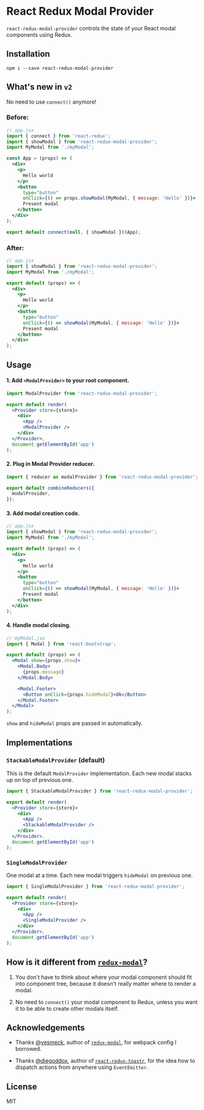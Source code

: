 # React Redux Modal Provider

`react-redux-modal-provider` controls the state of your React modal components using Redux.

## Installation
```
npm i --save react-redux-modal-provider
```

## What's new in `v2`

No need to use `connect()` anymore!

### Before:

```jsx
// app.jsx
import { connect } from 'react-redux';
import { showModal } from 'react-redux-modal-provider';
import MyModal from './myModal';

const App = (props) => (
  <div>
    <p>
      Hello world
    </p>
    <button
      type="button"
      onClick={() => props.showModal(MyModal, { message: 'Hello' })}>
      Present modal
    </button>
  </div>
);

export default connect(null, { showModal })(App);
```

### After:

```jsx
// app.jsx
import { showModal } from 'react-redux-modal-provider';
import MyModal from './myModal';

export default (props) => (
  <div>
    <p>
      Hello world
    </p>
    <button
      type="button"
      onClick={() => showModal(MyModal, { message: 'Hello' })}>
      Present modal
    </button>
  </div>
);
```

## Usage

#### 1. Add `<ModalProvider>` to your root component.

```jsx
import ModalProvider from 'react-redux-modal-provider';

export default render(
  <Provider store={store}>
    <div>
      <App />
      <ModalProvider />
    </div>
  </Provider>,
  document.getElementById('app')
);
```

#### 2. Plug in Modal Provider reducer.

```jsx
import { reducer as modalProvider } from 'react-redux-modal-provider';

export default combineReducers({
  modalProvider,
});
```

#### 3. Add modal creation code.

```jsx
// app.jsx
import { showModal } from 'react-redux-modal-provider';
import MyModal from './myModal';

export default (props) => (
  <div>
    <p>
      Hello world
    </p>
    <button
      type="button"
      onClick={() => showModal(MyModal, { message: 'Hello' })}>
      Present modal
    </button>
  </div>
);
```

#### 4. Handle modal closing.

```jsx
// myModal.jsx
import { Modal } from 'react-bootstrap';

export default (props) => (
  <Modal show={props.show}>
    <Modal.Body>
      {props.message}
    </Modal.Body>

    <Modal.Footer>
      <Button onClick={props.hideModal}>Ok</Button>
    </Modal.Footer>
  </Modal>
);
```

`show` and `hideModal` props are passed in automatically.

## Implementations

### `StackableModalProvider` (default)

This is the default `ModalProvider` implementation. Each new modal stacks up on top of previous one.

```jsx
import { StackableModalProvider } from 'react-redux-modal-provider';

export default render(
  <Provider store={store}>
    <div>
      <App />
      <StackableModalProvider />
    </div>
  </Provider>,
  document.getElementById('app')
);
```

### `SingleModalProvider`

One modal at a time. Each new modal triggers `hideModal` on previous one.

```jsx
import { SingleModalProvider } from 'react-redux-modal-provider';

export default render(
  <Provider store={store}>
    <div>
      <App />
      <SingleModalProvider />
    </div>
  </Provider>,
  document.getElementById('app')
);
```

## How is it different from [`redux-modal`](https://github.com/yesmeck/redux-modal)?

1. You don't have to think about where your modal component should fit into component tree, because it doesn't really matter where to render a modal.

2. No need to `connect()` your modal component to Redux, unless you want it to be able to create other modals itself.

## Acknowledgements

* Thanks [@yesmeck](https://github.com/yesmeck), author of [`redux-modal`](https://github.com/yesmeck/redux-modal), for webpack config I borrowed.

* Thanks [@diegoddox](https://github.com/diegoddox), author of [`react-redux-toastr`](https://github.com/diegoddox/react-redux-toastr), for the idea how to dispatch actions from anywhere using `EventEmitter`.

## License
MIT
